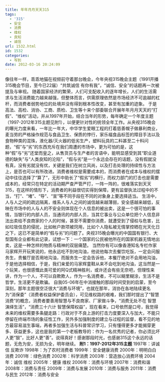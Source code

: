 ```yaml
---
title: 年年月月天天315
tags:
  - '315'
  - 安全
  - 消费
  - 维权
  - 良知
  - 诚信
url: 1532.html
id: 1532
categories:
  - 写到
date: 2012-03-16 20:24:09
---
```


像往年一样，乖乖地猫在视频前守着那台晚会，今年央视315晚会主题（1991开播315晚会节目，至今已22届）“共筑诚信 有你有我”，“诚信、安全”的话题再一次被提及与审视。 随着国家经济的繁荣，人们可支配收入的逐年增长，人们的生活需求与生活消费能力越来越强，但整体而言，供需原理依然是市场经济不可逾越的杠杆，而消费者弱势地位的处境并没有得到根本性改变，甚至有加重的迹象。 于是高法、高检、消协、工商、质检、卫生等十来个部委联合开展年年月月天天的“打假”、“维权”活动，并从1997年开始，结合当年的形势，每年确定一个年度主题（1997-2012年315主题见附1），以便更针对性的统领全年工作。从央视315晚会的曝光力度来看，一年比一年大，中华学生爱眼工程的打着慈善幌子做暴利商业，麦当劳的严格操作规范与食品卫生、保质的悖行，家乐福食品标签的障目手法以及食物种类的混珠，液化器/灭火器的低劣生产，塑料玩具的二料甚至二十料问题，“假”与“劣”的东西充斥在我们周遭的市场中，更为可怕的是，这种“假”与“劣”还堂而皇之，从售货员与生产者的言语中，能明显感受到其“职业道德的缺失”与“人类良知的沦陷”，“假与劣”是一个永远会存在的话题，没有假就没有真，没有劣就没有优，关键是我们在树立风尚，以及打击处理的持续性与方法上，是否也可以有所改进。消费者维权是需要成本的，而消费者在成本与维权的摆动中往往选择了“算了”，无形中助长了“假劣”的横行，而权力部门的打击也是需要成本的，经常只在特定的活动期严查严管严打，一阵一阵的，很难落实到天天315，在这样的情形下，消费者的利益很切实得到保障，更有监督执法过程中的不当，“打”、“堵”、“导”、“宣”等不同手段在不同的对象身上要选择适当。 生活中，人与人之间的疏远隔离，维系人与人之间的诚信越来越薄弱，安全感越来越低，反映在市场中的人与人的不安全则体现在个人信息的被出卖，这是一个很可怕的事情，当银行的内部人员，当通讯的内部人员，当其它事业与公众单位把个人信息非法出卖给不良商家的个人的时候，甚至不需要你消费，就遭受到了侵权与危害，比如垃圾信息的侵扰，比如帐户款项被窍用，比如个人隐私被无情掌控晒在光天化日之下，这已不是简单的“假与劣”的问题了。央视315晚会曝光的中国国有银行、大型国有企业都有此记录，试想一下：一个国家的公民被他所在的国家机器无情地出卖，这是一种怎样的物质与精神的双层痛楚。 当然你有可以像香港知名专栏作家马家辉开开玩笑说的，他永远吃不到地沟油，他说他每次去餐饮吃饭，一定会问服务生，贵餐厅是否用地沟油，而服务生一定会告诉他，本餐厅绝对不会用地沟油，于是他选择相信，于是，我们亲爱的马家辉童鞋从来不会吃到地沟油，这当然是一个玩笑，也很感慨此类可爱的阿Q式精神胜利，或许还会有些无奈吧，但理性来讲，作为一个人，不可以自欺欺人，作为一名消费者，不可以糊里糊涂，生活不是哲学，生活更不是欺骗。 自我05-06年在中消接触的那段时间受到的启蒙，至今深刻，那年主题很空泛很大“消费与环境”，也就在那年，消协在各地陆续更名为“消保委”（消费者权益保护委员会），可见维权路的艰难，我们那时提出了“智慧消费”的概念，消费者要善用智慧与不良商家、厂家做斗争，“消费无处不在 智慧演绎生活”，“消费三十六计 智慧保障权益”，现在看来，口号依然是口号，我觉得未来的维权需要多条腿走路：行政对于不良上游的打击力度要深入与加大，不能只停留在终端市场的象征性工作，另外多加强制度的建立与过程的监督，看不见的地方最容易滋生事端，再者多加强生活与科普常识学习，只有懂得更多才能揭穿更多、获益更多，这也是我的第一个老板教导的：作为一名优秀的记者，你必须比坏人更“狠”，比好人更“善”。说得真好！感谢那段时光，也感谢315这个永远的话题，无危为安，无损为全，明年继续。 **附1：1997-2012年315主题** 1997年：讲诚信 反欺诈 1998年：为了农村消费者 1999年：安全健康消费 2000年：明明白白消费 2001年：绿色消费 2002年：科学消费 2003年：营造放心消费环境 2004年：诚信 维权 2005年：健康 维权 2006年：消费与环境 2007年：消费和谐 2008年：消费与责任 2009年：消费与发展 2010年：消费与服务 2011年：消费与民生 2012年：消费与安全